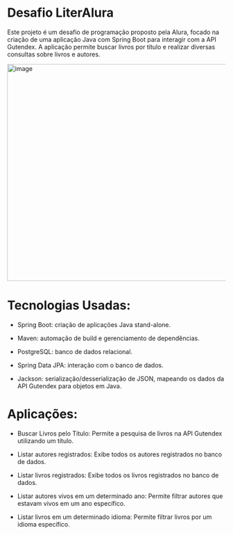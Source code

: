 # Desafio LiterAlura
Este projeto é um desafio de programação proposto
pela Alura, focado na criação de uma aplicação Java 
com Spring Boot para interagir com a API Gutendex. 
A aplicação permite buscar livros por título e 
realizar diversas consultas sobre livros e autores.

<img width="726" height="499" alt="image" src="https://github.com/user-attachments/assets/58d47aa6-18b9-4ceb-a23e-a44fd75a57df" />




# Tecnologias Usadas:
* Spring Boot: criação de aplicações Java stand-alone.

* Maven: automação de build e gerenciamento de dependências.

* PostgreSQL: banco de dados relacional.

* Spring Data JPA: interação com o banco de dados.

* Jackson: serialização/desserialização de JSON, mapeando os dados da API Gutendex para objetos em Java.

# Aplicações:

* Buscar Livros pelo Título: Permite a pesquisa de livros na API Gutendex utilizando um título.

* Listar autores registrados: Exibe todos os autores registrados no banco de dados.

* Listar livros registrados: Exibe todos os livros registrados no banco de dados.

* Listar autores vivos em um determinado ano: Permite filtrar autores que estavam vivos em um ano específico.

* Listar livros em um determinado idioma: Permite filtrar livros por um idioma específico.
